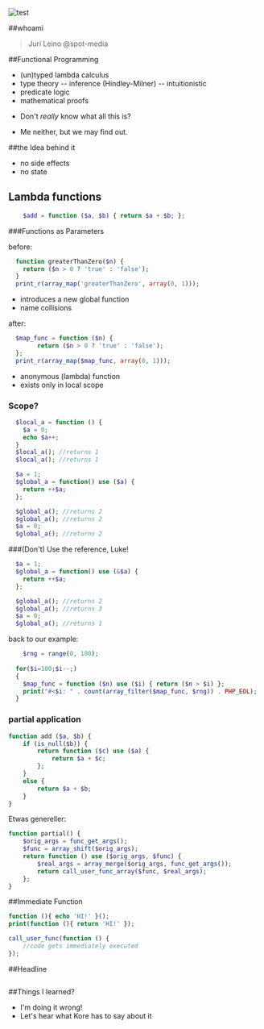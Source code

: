 ![test](http://4.bp.blogspot.com/_6m1GwPz8e34/S6LaIgiBs0I/AAAAAAAAASw/66RPdKfgnfo/s200/functionalProgramming.png)

##whoami

>Juri Leino 
@spot-media


##Functional Programming
- (un)typed lambda calculus
- type theory
-- inference (Hindley-Milner)
-- intuitionistic 
- predicate logic
- mathematical proofs

* Don't *really* know what all this is?

* Me neither, but we may find out.

##the Idea behind it

* no side effects 
* no state

## Lambda functions
````php
	$add = function ($a, $b) { return $a + $b; };
````

###Functions as Parameters

before:
````php
  function greaterThanZero($n) {
	return ($n > 0 ? 'true' : 'false');
  }
  print_r(array_map('greaterThanZero', array(0, 1)));
````

* introduces a new global function
* name collisions

after:
````php
  $map_func = function ($n) {
	    return ($n > 0 ? 'true' : 'false');
  };
  print_r(array_map($map_func, array(0, 1)));
````

* anonymous (lambda) function
* exists only in local scope

### Scope?

````php
  $local_a = function () {
    $a = 0;
    echo $a++;
  }
  $local_a(); //returns 1
  $local_a(); //returns 1
````

````php
  $a = 1;
  $global_a = function() use ($a) {
    return ++$a;
  };

  $global_a(); //returns 2
  $global_a(); //returns 2
  $a = 0;
  $global_a(); //returns 2
````

###(Don't) Use the reference, Luke!
````php
  $a = 1;
  $global_a = function() use (&$a) {
    return ++$a;
  };

  $global_a(); //returns 2
  $global_a(); //returns 3
  $a = 0;
  $global_a(); //returns 1
````

back to our example:
````php
	$rng = range(0, 100);
  
  for($i=100;$i--;)
  {
    $map_func = function ($n) use ($i) { return ($n > $i) };
    print("#<$i: " . count(array_filter($map_func, $rng)) . PHP_EOL);
  }
````


### partial application

````php
function add ($a, $b) {
	if (is_null($b)) {
		return function ($c) use ($a) {
			return $a + $c;
		};
	}
	else {
		return $a + $b;
	}
}
````
Etwas genereller:
````php
function partial() {
	$orig_args = func_get_args();
	$func = array_shift($orig_args);
	return function () use ($orig_args, $func) {
		$real_args = array_merge($orig_args, func_get_args());
		return call_user_func_array($func, $real_args);
	};
}
````

##Immediate Function

````php
function (){ echo 'HI!' }();
print(function (){ return 'HI!' });
````

````php
call_user_func(function () {
	//code gets immediately executed
});
````

##Headline

````php
````

##Things I learned?

* I'm doing it wrong!
* Let's hear what Kore has to say about it

